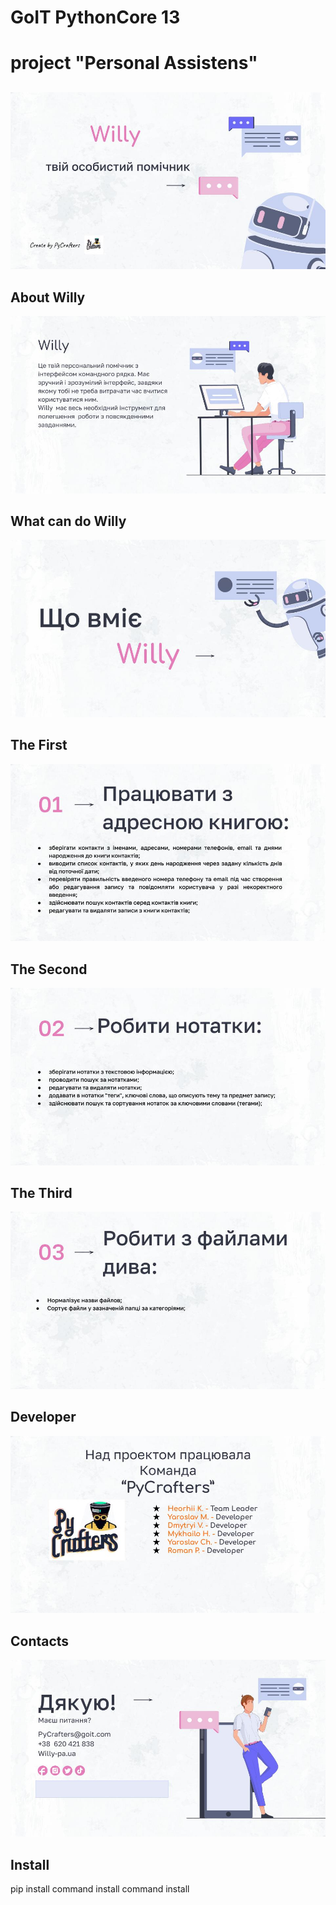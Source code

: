 # GoIT PythonCore 13
# project "Personal Assistens"
##
![Willy_personal_assistance](img/slide_1.jpg)
## About Willy
![Willy_about](img/slide_2.jpg)
## What can do Willy
![Willy_what_can_do](img/slide_3.jpg)
## The First
![Willy_01](img/slide_4.jpg)
## The Second
![Willy_02](img/slide_5.jpg)
## The Third
![Willy_03](img/slide_6.jpg)
## Developer
![Willy_04](img/slide_7.jpg)
## Contacts
![PyCrafters_contacts](img/slide_8.jpg)
## Install
pip install
command install
command install


